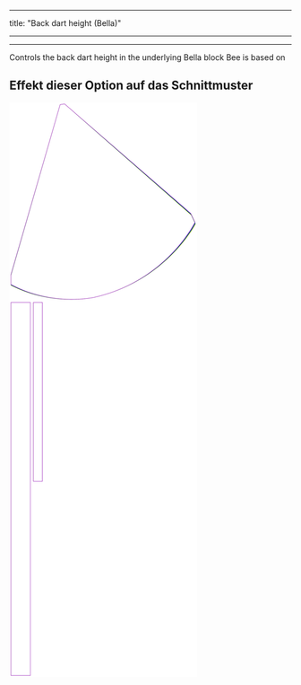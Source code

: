 - - -
title: "Back dart height (Bella)"
- - -

---

Controls the back dart height in the underlying Bella block Bee is based on

## Effekt dieser Option auf das Schnittmuster

![Dieses Bild zeigt den Effekt dieser Option, indem es mehrere Varianten überlagert, die einen anderen Wert für diese Option haben](bee_backdartheight_sample.svg "Effekt dieser Option auf das Schnittmuster")
